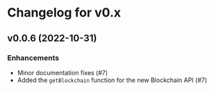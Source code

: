 # Changelog for v0.x

## v0.0.6 (2022-10-31)

### Enhancements

  * Minor documentation fixes (#7)
  * Added the `getBlockchain` function for the new Blockchain API (#7)
